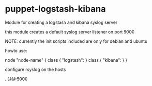 puppet-logstash-kibana
======================

Module for creating a logstash and kibana syslog server

this module creates a default syslog server listener on port 5000


NOTE:
currently the init scripts included are only for debian and ubuntu


howto use:


node "node-name" {
 class { "logstash": }
 class { "kibana": }
}


configure rsyslog on the hosts

*.* @@<ipaddress>:5000



